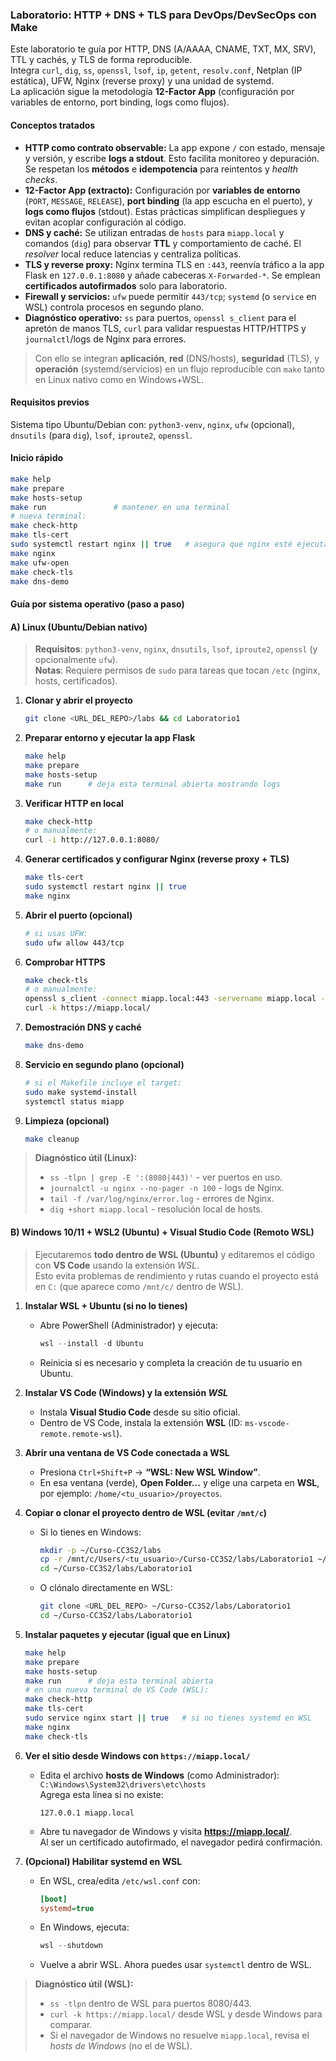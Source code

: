 ### Laboratorio: HTTP + DNS + TLS para DevOps/DevSecOps con Make

Este laboratorio te guía por HTTP, DNS (A/AAAA, CNAME, TXT, MX, SRV), TTL y cachés, y TLS de forma reproducible.  
Integra `curl`, `dig`, `ss`, `openssl`, `lsof`, `ip`, `getent`, `resolv.conf`, Netplan (IP estática), UFW, Nginx (reverse proxy) y una unidad de systemd.  
La aplicación sigue la metodología **12-Factor App** (configuración por variables de entorno, port binding, logs como flujos).


#### Conceptos tratados

- **HTTP como contrato observable:** La app expone `/` con estado, mensaje y versión, y escribe **logs a stdout**. Esto facilita monitoreo y depuración. Se respetan los **métodos** e **idempotencia** para reintentos y *health checks*.
- **12-Factor App (extracto):** Configuración por **variables de entorno** (`PORT`, `MESSAGE`, `RELEASE`), **port binding** (la app escucha en el puerto), y **logs como flujos** (stdout). Estas prácticas simplifican despliegues y evitan acoplar configuración al código.
- **DNS y caché:** Se utilizan entradas de `hosts` para `miapp.local` y comandos (`dig`) para observar **TTL** y comportamiento de caché. El *resolver* local reduce latencias y centraliza políticas.
- **TLS y reverse proxy:** Nginx termina TLS en `:443`, reenvía tráfico a la app Flask en `127.0.0.1:8080` y añade cabeceras `X-Forwarded-*`. Se emplean **certificados autofirmados** solo para laboratorio.
- **Firewall y servicios:** `ufw` puede permitir `443/tcp`; `systemd` (o `service` en WSL) controla procesos en segundo plano.  
- **Diagnóstico operativo:** `ss` para puertos, `openssl s_client` para el apretón de manos TLS, `curl` para validar respuestas HTTP/HTTPS y `journalctl`/logs de Nginx para errores.

> Con ello se integran **aplicación**, **red** (DNS/hosts), **seguridad** (TLS), y **operación** (systemd/servicios) en un flujo reproducible con `make` tanto en Linux nativo como en Windows+WSL.

#### Requisitos previos
Sistema tipo Ubuntu/Debian con: `python3-venv`, `nginx`, `ufw` (opcional), `dnsutils` (para `dig`), `lsof`, `iproute2`, `openssl`.

#### Inicio rápido
```bash
make help
make prepare
make hosts-setup
make run               # mantener en una terminal
# nueva terminal:
make check-http
make tls-cert
sudo systemctl restart nginx || true   # asegura que nginx esté ejecutándose
make nginx
make ufw-open
make check-tls
make dns-demo
```

#### Guía por sistema operativo (paso a paso)

#### A) Linux (Ubuntu/Debian nativo)
> **Requisitos**: `python3-venv`, `nginx`, `dnsutils`, `lsof`, `iproute2`, `openssl` (y opcionalmente `ufw`).  
> **Notas**: Requiere permisos de `sudo` para tareas que tocan `/etc` (nginx, hosts, certificados).

1. **Clonar y abrir el proyecto**
   ```bash
   git clone <URL_DEL_REPO>/labs && cd Laboratorio1
   ```
2. **Preparar entorno y ejecutar la app Flask**
   ```bash
   make help
   make prepare
   make hosts-setup
   make run      # deja esta terminal abierta mostrando logs
   ```
3. **Verificar HTTP en local**
   ```bash
   make check-http
   # o manualmente:
   curl -i http://127.0.0.1:8080/
   ```
4. **Generar certificados y configurar Nginx (reverse proxy + TLS)**
   ```bash
   make tls-cert
   sudo systemctl restart nginx || true
   make nginx
   ```
5. **Abrir el puerto (opcional)**
   ```bash
   # si usas UFW:
   sudo ufw allow 443/tcp
   ```
6. **Comprobar HTTPS**
   ```bash
   make check-tls
   # o manualmente:
   openssl s_client -connect miapp.local:443 -servername miapp.local -brief
   curl -k https://miapp.local/
   ```
7. **Demostración DNS y caché**
   ```bash
   make dns-demo
   ```
8. **Servicio en segundo plano (opcional)**
   ```bash
   # si el Makefile incluye el target:
   sudo make systemd-install
   systemctl status miapp
   ```
9. **Limpieza (opcional)**
   ```bash
   make cleanup
   ```

> **Diagnóstico útil (Linux):**  
> - `ss -tlpn | grep -E ':(8080|443)'` - ver puertos en uso.  
> - `journalctl -u nginx --no-pager -n 100` - logs de Nginx.  
> - `tail -f /var/log/nginx/error.log` - errores de Nginx.  
> - `dig +short miapp.local` - resolución local de hosts.


#### B) Windows 10/11 + WSL2 (Ubuntu) + Visual Studio Code (Remoto WSL)
> Ejecutaremos **todo dentro de WSL (Ubuntu)** y editaremos el código con **VS Code** usando la extensión *WSL*.  
> Esto evita problemas de rendimiento y rutas cuando el proyecto está en `C:` (que aparece como `/mnt/c/` dentro de WSL).

1. **Instalar WSL + Ubuntu (si no lo tienes)**
   - Abre PowerShell (Administrador) y ejecuta:
     ```powershell
     wsl --install -d Ubuntu
     ```
   - Reinicia si es necesario y completa la creación de tu usuario en Ubuntu.

2. **Instalar VS Code (Windows) y la extensión *WSL***
   - Instala **Visual Studio Code** desde su sitio oficial.
   - Dentro de VS Code, instala la extensión **WSL** (ID: `ms-vscode-remote.remote-wsl`).

3. **Abrir una ventana de VS Code conectada a WSL**
   - Presiona `Ctrl+Shift+P` -> **“WSL: New WSL Window”**.
   - En esa ventana (verde), **Open Folder...** y elige una carpeta en **WSL**, por ejemplo: `/home/<tu_usuario>/proyectos`.

4. **Copiar o clonar el proyecto dentro de WSL (evitar `/mnt/c`)**
   - Si lo tienes en Windows:  
     ```bash
     mkdir -p ~/Curso-CC3S2/labs
     cp -r /mnt/c/Users/<tu_usuario>/Curso-CC3S2/labs/Laboratorio1 ~/Curso-CC3S2/labs/
     cd ~/Curso-CC3S2/labs/Laboratorio1
     ```
   - O clónalo directamente en WSL:  
     ```bash
     git clone <URL_DEL_REPO> ~/Curso-CC3S2/labs/Laboratorio1
     cd ~/Curso-CC3S2/labs/Laboratorio1
     ```

5. **Instalar paquetes y ejecutar (igual que en Linux)**
   ```bash
   make help
   make prepare
   make hosts-setup
   make run      # deja esta terminal abierta
   # en una nueva terminal de VS Code (WSL):
   make check-http
   make tls-cert
   sudo service nginx start || true   # si no tienes systemd en WSL
   make nginx
   make check-tls
   ```

6. **Ver el sitio desde Windows con `https://miapp.local/`**
   - Edita el archivo **hosts de Windows** (como Administrador):  
     `C:\Windows\System32\drivers\etc\hosts`  
     Agrega esta línea si no existe:  
     ```
     127.0.0.1 miapp.local
     ```
   - Abre tu navegador de Windows y visita **https://miapp.local/**.  
     Al ser un certificado autofirmado, el navegador pedirá confirmación.

7. **(Opcional) Habilitar systemd en WSL**
   - En WSL, crea/edita `/etc/wsl.conf` con:
     ```ini
     [boot]
     systemd=true
     ```
   - En Windows, ejecuta:
     ```powershell
     wsl --shutdown
     ```
   - Vuelve a abrir WSL. Ahora puedes usar `systemctl` dentro de WSL.

> **Diagnóstico útil (WSL):**  
> - `ss -tlpn` dentro de WSL para puertos 8080/443.  
> - `curl -k https://miapp.local/` desde WSL y desde Windows para comparar.  
> - Si el navegador de Windows no resuelve `miapp.local`, revisa el *hosts de Windows* (no el de WSL).

